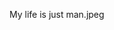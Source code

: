 My life is just man.jpeg

<!---
mossieismossball/mossieismossball is a ✨ special ✨ repository because its `README.md` (this file) appears on your GitHub profile.
You can click the Preview link to take a look at your changes.
--->
